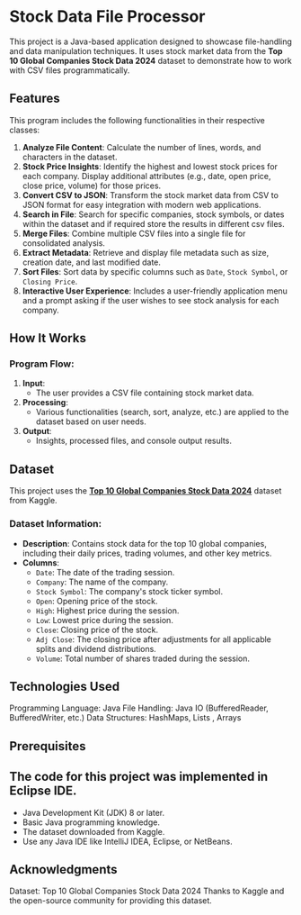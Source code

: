 # Stock Data File Processor

This project is a Java-based application designed to showcase file-handling and data manipulation techniques. It uses stock market data from the **Top 10 Global Companies Stock Data 2024** dataset to demonstrate how to work with CSV files programmatically.

## Features

This program includes the following functionalities in their respective classes:

1. **Analyze File Content**: Calculate the number of lines, words, and characters in the dataset.
2. **Stock Price Insights**: Identify the highest and lowest stock prices for each company. Display additional attributes (e.g., date, open price, close price, volume) for those prices.
3. **Convert CSV to JSON**: Transform the stock market data from CSV to JSON format for easy integration with modern web applications.
4. **Search in File**: Search for specific companies, stock symbols, or dates within the dataset and if required store the results in different csv files.
5. **Merge Files**: Combine multiple CSV files into a single file for consolidated analysis.
6. **Extract Metadata**: Retrieve and display file metadata such as size, creation date, and last modified date.
7. **Sort Files**: Sort data by specific columns such as `Date`, `Stock Symbol`, or `Closing Price`.
8. **Interactive User Experience**: Includes a user-friendly application menu and a prompt asking if the user wishes to see stock analysis for each company.

## How It Works

### Program Flow:

1. **Input**:
   - The user provides a CSV file containing stock market data.
2. **Processing**:
   - Various functionalities (search, sort, analyze, etc.) are applied to the dataset based on user needs.
3. **Output**:
   - Insights, processed files, and console output results.

## Dataset

This project uses the **[Top 10 Global Companies Stock Data 2024](https://www.kaggle.com/datasets/your-dataset-link)** dataset from Kaggle.

### Dataset Information:

- **Description**: Contains stock data for the top 10 global companies, including their daily prices, trading volumes, and other key metrics.
- **Columns**:
  - `Date`: The date of the trading session.
  - `Company`: The name of the company.
  - `Stock Symbol`: The company's stock ticker symbol.
  - `Open`: Opening price of the stock.
  - `High`: Highest price during the session.
  - `Low`: Lowest price during the session.
  - `Close`: Closing price of the stock.
  - `Adj Close`: The closing price after adjustments for all applicable splits and dividend distributions.
  - `Volume`: Total number of shares traded during the session.

## Technologies Used

Programming Language: Java
File Handling: Java IO (BufferedReader, BufferedWriter, etc.)
Data Structures: HashMaps, Lists , Arrays

## Prerequisites

## The code for this project was implemented in Eclipse IDE.

- Java Development Kit (JDK) 8 or later.
- Basic Java programming knowledge.
- The dataset downloaded from Kaggle.
- Use any Java IDE like IntelliJ IDEA, Eclipse, or NetBeans.

## Acknowledgments

Dataset: Top 10 Global Companies Stock Data 2024
Thanks to Kaggle and the open-source community for providing this dataset.

